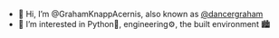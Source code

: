 - 👋 Hi, I’m @GrahamKnappAcernis, also known as [@dancergraham](https://github.com/dancergraham)
- 👀 I’m interested in Python🐍, engineering⚙, the built environment 🏙
